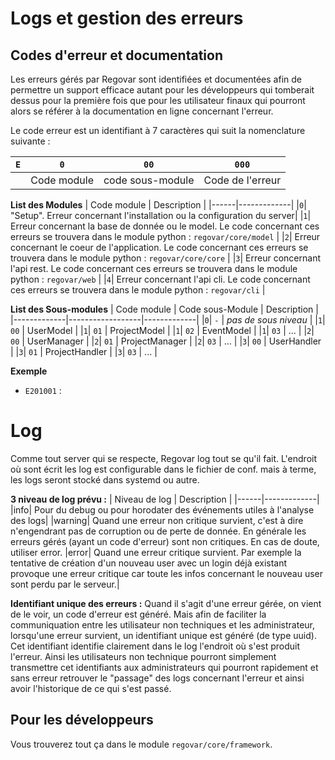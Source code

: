 Logs et gestion des erreurs
===========================

Codes d'erreur et documentation
-------------------------------
Les erreurs gérés par Regovar sont identifiées et documentées afin de permettre un support efficace autant pour les développeurs qui tomberait dessus pour la première fois que pour les utilisateur finaux qui pourront alors se référer à la documentation en ligne concernant l'erreur.

Le code erreur est un identifiant à 7 caractères qui suit la nomenclature suivante :

| `E` | `0` | `00` | `000` |
| --- | --- | ---- | ----- |
|| Code module| code sous-module |Code de l'erreur|


**List des Modules**
| Code module | Description |
|------|-------------|
|`0`| "Setup". Erreur concernant l'installation ou la configuration du server|
|`1`| Erreur concernant la base de donnée ou le model. Le code concernant ces erreurs se trouvera dans le module python : `regovar/core/model` |
|`2`| Erreur concernant le coeur de l'application. Le code concernant ces erreurs se trouvera dans le module python : `regovar/core/core` |
|`3`| Erreur concernant l'api rest. Le code concernant ces erreurs se trouvera dans le module python : `regovar/web` |
|`4`| Erreur concernant l'api cli. Le code concernant ces erreurs se trouvera dans le module python : `regovar/cli` |


**List des Sous-modules**
| Code module | Code sous-Module | Description |
|-------------|------------------|-------------|
|`0`| `-` | *pas de sous niveau* |
|`1`| `00` | UserModel |
|`1`| `01` | ProjectModel |
|`1`| `02` | EventModel |
|`1`| `03` | ... |
|`2`| `00` | UserManager |
|`2`| `01` | ProjectManager |
|`2`| `03` | ... |
|`3`| `00` | UserHandler |
|`3`| `01` | ProjectHandler |
|`3`| `03` | ... |


**Exemple** 
 * `E201001` : 


Log
===
Comme tout server qui se respecte, Regovar log tout se qu'il fait. L'endroit où sont écrit les log est configurable dans le fichier de conf. mais à terme, les logs seront stocké dans systemd ou autre.

**3 niveau de log prévu :**
| Niveau de log | Description |
|------|-------------|
|info| Pour du debug ou pour horodater des événements utiles à l'analyse des logs|
|warning| Quand une erreur non critique survient, c'est à dire n'engendrant pas de corruption ou de perte de donnée. En générale les erreurs gérés (ayant un code d'erreur) sont non critiques. En cas de doute, utiliser error.
|error| Quand une erreur critique survient. Par exemple la tentative de création d'un nouveau user avec un login déjà existant provoque une erreur critique car toute les infos concernant le nouveau user sont perdu par le serveur.|

**Identifiant unique des erreurs :**
Quand il s'agit d'une erreur gérée, on vient de le voir, un code d'erreur est généré. Mais afin de faciliter la communiquation entre les utilisateur non techniques et les administrateur, lorsqu'une erreur survient, un identifiant unique est généré (de type uuid). Cet identifiant identifie clairement dans le log l'endroit où s'est produit l'erreur. Ainsi les utilisateurs non technique pourront simplement transmettre cet identifiants aux administrateurs qui pourront rapidement et sans erreur retrouver le "passage" des logs concernant l'erreur et ainsi avoir l'historique de ce qui s'est passé.


Pour les développeurs
---------------------
Vous trouverez tout ça dans le module `regovar/core/framework`.






